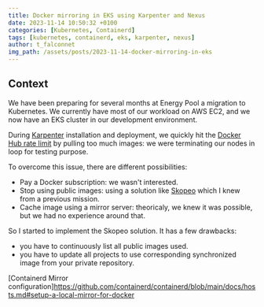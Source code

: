 ```yaml
---
title: Docker mirroring in EKS using Karpenter and Nexus
date: 2023-11-14 10:50:32 +0100
categories: [Kubernetes, Containerd]
tags: [kubernetes, containerd, eks, karpenter, nexus]
author: t_falconnet
img_path: /assets/posts/2023-11-14-docker-mirroring-in-eks
---
```


## Context

We have been preparing for several months at Energy Pool a migration to Kubernetes. We currently have most of our workload on AWS EC2, and we now have an EKS cluster in our development environment.

During [Karpenter](https://karpenter.sh/) installation and deployment, we quickly hit the [Docker Hub rate limit](https://docs.docker.com/docker-hub/download-rate-limit/) by pulling too much images: we were terminating our nodes in loop for testing purpose.

To overcome this issue, there are different possibilities:
- Pay a Docker subscription: we wasn't interested.
- Stop using public images: using a solution like [Skopeo](https://github.com/containers/skopeo) which I knew from a previous mission.
- Cache image using a mirror server: theoricaly, we knew it was possible, but we had no experience around that.

So I started to implement the Skopeo solution. It has a few drawbacks:
- you have to continuously list all public images used.
- you have to update all projects to use corresponding synchronized image from your private repository. 


[Containerd Mirror configuration]https://github.com/containerd/containerd/blob/main/docs/hosts.md#setup-a-local-mirror-for-docker
